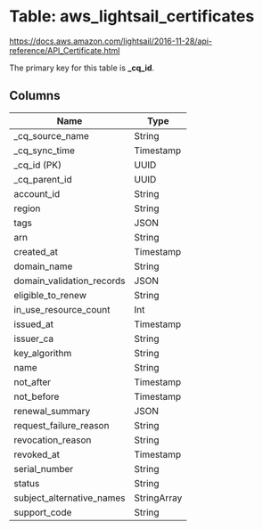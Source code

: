 # Table: aws_lightsail_certificates

https://docs.aws.amazon.com/lightsail/2016-11-28/api-reference/API_Certificate.html

The primary key for this table is **_cq_id**.


## Columns
| Name          | Type          |
| ------------- | ------------- |
|_cq_source_name|String|
|_cq_sync_time|Timestamp|
|_cq_id (PK)|UUID|
|_cq_parent_id|UUID|
|account_id|String|
|region|String|
|tags|JSON|
|arn|String|
|created_at|Timestamp|
|domain_name|String|
|domain_validation_records|JSON|
|eligible_to_renew|String|
|in_use_resource_count|Int|
|issued_at|Timestamp|
|issuer_ca|String|
|key_algorithm|String|
|name|String|
|not_after|Timestamp|
|not_before|Timestamp|
|renewal_summary|JSON|
|request_failure_reason|String|
|revocation_reason|String|
|revoked_at|Timestamp|
|serial_number|String|
|status|String|
|subject_alternative_names|StringArray|
|support_code|String|